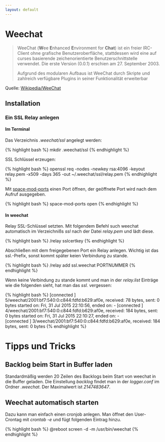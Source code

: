 ```yaml
---
layout: default
---
```

# Weechat

>WeeChat (**W**ee **E**nhanced **E**nvironment for **Chat**) ist ein freier IRC-Client ohne grafische Benutzeroberfläche, stattdessen wird eine auf curses basierende zeichenorientierte Benutzerschnittstelle verwendet. Die erste Version (0.0.1) erschien am 27. September 2003.
>
>Aufgrund des modularen Aufbaus ist WeeChat durch Skripte und zahlreich verfügbare Plugins in seiner Funktionalität erweiterbar

Quelle: [Wikipedia/WeeChat](https://de.wikipedia.org/wiki/WeeChat)

## Installation

### Ein SSL Relay anlegen

#### Im Terminal

Das Verzeichnis _.weechat/ssl_ angelegt werden:

{% highlight bash %}
mkdir .weechat/ssl
{% endhighlight %}

SSL Schlüssel erzeugen:

{% highlight bash %}
openssl req -nodes -newkey rsa:4096 -keyout relay.pem -x509 -days 365 -out ~/.weechat/ssl/relay.pem
{% endhighlight %}

Mit [space-mod-ports](Anleitungen/Ports-verwalten) einen Port öffnen, der geöffnete Port wird nach dem Aufruf ausgegeben.

{% highlight bash %}
space-mod-ports open
{% endhighlight %}

#### In weechat

Relay SSL-Schlüssel setzten. Mit folgendem Befehl such weechat automatisch im Verzeichnißs *ssl* nach der Datei *relay.pem* und lädt diese.

{% highlight bash %}
/relay sslcertkey
{% endhighlight %}

Abschließen mit dem freigegebenen Port ein Relay anlegen. Wichtig ist das ssl.-Prefix, sonst kommt später keien Verbindung zu stande.

{% highlight bash %}
/relay add ssl.weechat PORTNUMMER
{% endhighlight %}

Wenn keine Verbindung zu stande kommt und man in der *relay.list* Einträge wie die folgenden sieht, hat man das *ssl.*  vergessen:

{% highlight bash %}
[connected           ] 5/weechat/2001:bf7:540:0:c844:fdfd:b629:af0e, received: 78 bytes, sent: 0 bytes
                       started on: Fri, 31 Jul 2015 22:10:56, ended on: - 
[connected           ] 4/weechat/2001:bf7:540:0:c844:fdfd:b629:af0e, received: 184 bytes, sent: 0 bytes
                       started on: Fri, 31 Jul 2015 22:10:27, ended on: -  
[connected           ] 3/weechat/2001:bf7:540:0:c844:fdfd:b629:af0e, received: 184 bytes, sent: 0 bytes
{% endhighlight %}

# Tipps und Tricks

## Backlog beim Start in Buffer laden
Standardmäßig werden 20 Zeilen des Backlogs beim Start von weechat in die Buffer geladen. Die Einstellung *backlog* findet man in der *logger.conf* im Ordner *.weechat*.
Der Maximalwert ist *2147483647*.

## Weechat automatisch starten
Dazu kann man einfach einen cronjob anlegen. Man öffnet den User-Crontag mit *crontab -e* und fügt folgenden Eintrag hinzu.

{% highlight bash %}
@reboot screen -d -m /usr/bin/weechat
{% endhighlight %}
